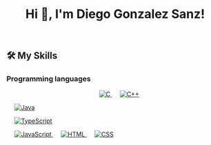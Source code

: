 <h1 align="center">Hi 👋, I'm  Diego Gonzalez Sanz!</h1>
<br>

## 🛠️ My Skills

### Programming languages

<p align="center"> 
  &emsp; <!-- Añade espacio en blanco horizontal -->
  <!-- Insignia para el lenguaje C -->
  <a href="https://skillicons.dev/icons?i=c" target="_blank"> 
    <img alt="C" src="https://skillicons.dev/icons?i=c"/>
  </a>
  &emsp;
  <a href="https://skillicons.dev/icons?i=cpp" target="_blank"> 
    <img alt="C++" src="https://skillicons.dev/icons?i=cpp"/>
  </a>
</p>
&emsp;
  <a href="https://skillicons.dev/icons?i=java" target="_blank"> 
    <img alt="Java" src="https://skillicons.dev/icons?i=java"/>
  </a>
</p>
&emsp;
  <a href="https://skillicons.dev/icons?i=ts" target="_blank"> 
    <img alt="TypeScript" src="https://skillicons.dev/icons?i=ts"/>
  </a>
</p>
&emsp;
  <a href="https://skillicons.dev/icons?i=js" target="_blank"> 
    <img alt="JavaScript" src="https://skillicons.dev/icons?i=js"/>
  </a>
  &emsp;
  <a href="https://skillicons.dev/icons?i=html" target="_blank"> 
    <img alt="HTML" src="https://skillicons.dev/icons?i=html"/>
  </a>
  &emsp;
  <a href="https://skillicons.dev/icons?i=css" target="_blank"> 
    <img alt="CSS" src="https://skillicons.dev/icons?i=css"/>
  </a>
</p>

<!-- En programming languages poner, Java, SQL, TypeScript, JavaScript, Python, Ruby -->
